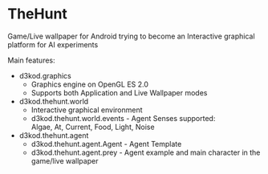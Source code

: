 TheHunt
=======

Game/Live wallpaper for Android trying to become an Interactive graphical platform for AI experiments

Main features:
 * d3kod.graphics 
    * Graphics engine on OpenGL ES 2.0
    * Supports both Application and Live Wallpaper modes
 * d3kod.thehunt.world
    * Interactive graphical environment
    * d3kod.thehunt.world.events - Agent Senses supported:  
      Algae, At, Current, Food, Light, Noise
 * d3kod.thehunt.agent
    * d3kod.thehunt.agent.Agent - Agent Template
    * d3kod.thehunt.agent.prey - Agent example and main character in the game/live wallpaper
